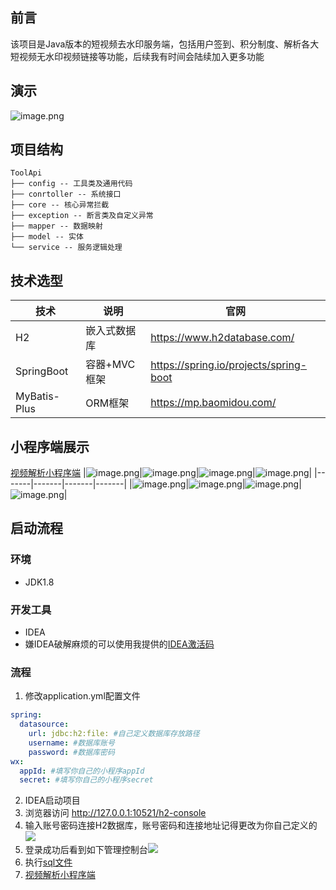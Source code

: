 ## 前言
该项目是Java版本的短视频去水印服务端，包括用户签到、积分制度、解析各大短视频无水印视频链接等功能，后续我有时间会陆续加入更多功能
## 演示
![image.png](https://oss.xtyu.top/blog-image/image_1631760814906.png)
## 项目结构
```
ToolApi
├── config -- 工具类及通用代码
├── conrtoller -- 系统接口
├── core -- 核心异常拦截
├── exception -- 断言类及自定义异常
├── mapper -- 数据映射
├── model -- 实体
└── service -- 服务逻辑处理
```
## 技术选型
技术 | 说明 | 官网
--------- | ------------- | -------------
H2 | 嵌入式数据库 | https://www.h2database.com/
SpringBoot| 容器+MVC框架 | https://spring.io/projects/spring-boot
MyBatis-Plus | ORM框架 | https://mp.baomidou.com/

## 小程序端展示
[视频解析小程序端](https://github.com/xtanyu/parsing-mini)
|![image.png](https://oss.xtyu.top/blog-image/image_1631761041711.png)|![image.png](https://oss.xtyu.top/blog-image/image_1631761083702.png)|![image.png](https://oss.xtyu.top/blog-image/image_1631761100894.png)|![image.png](https://oss.xtyu.top/blog-image/image_1631761154660.png)|
|-------|-------|-------|-------|
|![image.png](https://oss.xtyu.top/blog-image/image_1631761398645.png)|![image.png](https://oss.xtyu.top/blog-image/image_1631761484034.png)|![image.png](https://oss.xtyu.top/blog-image/image_1631761501219.png)|![image.png](https://oss.xtyu.top/blog-image/image_1631761523166.png)|
## 启动流程
### 环境
- JDK1.8
### 开发工具
- IDEA
- 嫌IDEA破解麻烦的可以使用我提供的[IDEA激活码](https://idea.xtyu.top/)
### 流程
1. 修改application.yml配置文件
```yml
spring:
  datasource:
    url: jdbc:h2:file: #自己定义数据库存放路径
    username: #数据库账号
    password: #数据库密码
wx:
  appId: #填写你自己的小程序appId
  secret: #填写你自己的小程序secret    
```
2. IDEA启动项目
3. 浏览器访问 http://127.0.0.1:10521/h2-console
4. 输入账号密码连接H2数据库，账号密码和连接地址记得更改为你自己定义的![](https://oss.xtyu.top/blog-image/WeChat3ea3c7b3af44d356a4108b9255b2704b_1632369390078.png)
5. 登录成功后看到如下管理控制台![](https://oss.xtyu.top/blog-image/WeChat69236ca0bd2fb4a54fa202a7d94c5a2a_1632369358665.png)
6. 执行[sql文件](https://github.com/xtanyu/ToolApi/blob/main/db/schema-h2.sql)
7. [视频解析小程序端](https://github.com/xtanyu/parsing-mini)
